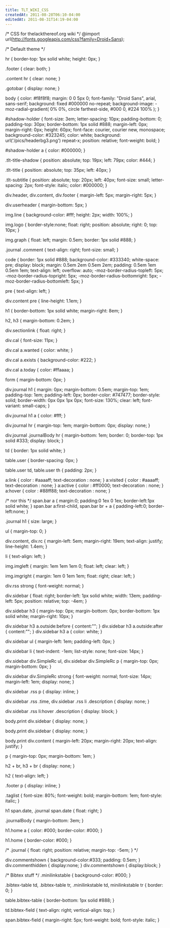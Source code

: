```yaml
---
title: TLT_WIKI_CSS
createdAt: 2011-08-28T06:10-04:00
editedAt: 2011-08-31T14:19-04:00
---
```


/* CSS for thelackthereof.org wiki */
@import url(http://fonts.googleapis.com/css?family=Droid+Sans);

/* Default theme */

hr {
  border-top: 1px solid white;
  height: 0px;
}

.footer {
  clear: both;
}

.content hr {
  clear: none;
}

.gotobar {
  display: none;
}

body {
  color: #f8f8f8;
  margin: 0 0 5px 0;
  font-family: "Droid Sans", arial, sans-serif;
  background: fixed #000000 no-repeat;
  background-image: -moz-radial-gradient( 0% 0%, circle farthest-side, #000 0, #224 100% );
}

#shadow-holder {
  font-size: 3em;
  letter-spacing: 10px;
  padding-bottom: 0;
  padding-top: 30px;
  border-bottom: 1px solid #888;
  margin-left: 0px;
  margin-right: 0px;
  height: 60px;
  font-face: courier, courier new, monospace;
  background-color: #323245;
  color: white;
  background: url('/pics/headerbg3.png') repeat-x;
  position: relative;
  font-weight: bold;
}

#shadow-holder a {
  color: #000000;
}

.tlt-title-shadow {
  position: absolute;
  top: 19px;
  left: 79px;
  color: #444;
}

.tlt-title {
  position: absolute;
  top: 35px;
  left: 40px;
}

.tlt-subtitle {
  position: absolute;
  top: 20px;
  left: 40px;
  font-size: small;
  letter-spacing: 2px;
  font-style: italic;
  color: #000000;
}

div.header, div.content, div.footer {
  margin-left: 5px;
  margin-right: 5px;
}
 
div.userheader {
  margin-bottom: 5px;
}

img.line {
  background-color: #fff;
  height: 2px;
  width: 100%;
}

img.logo {
  border-style:none;
  float: right;
  position: absolute;
  right: 0;
  top: 10px;
}

img.graph {
  float: left;
  margin: 0.5em;
  border: 1px solid #888;
}

.journal .comment {
  text-align: right;
  font-size: small;
}

code {
  border: 1px solid #888;
  background-color: #333340;
  white-space: pre;
  display: block;
  margin: 0.5em 2em 0.5em 2em;
  padding: 0.5em 1em 0.5em 1em;
  text-align: left;
  overflow: auto;
  -moz-border-radius-topleft: 5px;
  -moz-border-radius-topright: 5px;
  -moz-border-radius-bottomright: 5px;
  -moz-border-radius-bottomleft: 5px;
}

pre {
  text-align: left;
}

div.content pre {
  line-height: 1.1em;
}

h1 {
  border-bottom: 1px solid white;
  margin-right: 8em;
}

h2, h3 {
  margin-bottom: 0.2em;
}

div.sectionlink {
  float: right;
}

div.cal {
  font-size: 11px;
}

div.cal a.wanted {
  color: white;
}

div.cal a.exists {
  background-color: #222;
}

div.cal a.today {
  color: #ffaaaa;
}

form {
  margin-bottom: 0px;
}

div.journal h1 {
  margin: 0px;
  margin-bottom: 0.5em;
  margin-top: 1em;
  padding-top: 1em;
  padding-left: 0px;
  border-color: #747477;
  border-style: solid;
  border-width: 0px 0px 1px 0px;
  font-size: 130%;
  clear: left;
  font-variant: small-caps;
}

div.journal h1 a {
  color: #fff;
}

div.journal hr {
  margin-top: 1em;
  margin-bottom: 0px;
  display: none;
}

div.journal .journalBody hr {
  margin-bottom: 1em;
  border: 0;
  border-top: 1px solid #333;
  display: block;
}

td {
  border: 1px solid white;
}

table.user {
  border-spacing: 0px;
}

table.user td, table.user th {
  padding: 2px;
}

a:link    { color : #aaaaff; text-decoration : none; }
a:visited { color : #aaaaff; text-decoration : none; }
a:active  { color : #ff0000; text-decoration : none; }
a:hover   { color : #88ff88; text-decoration : none; }

/* nor this */
span.bar a {
        margin:0;
        padding:0 1ex 0 1ex;
        border-left:1px solid white;
    }
    span.bar a:first-child, span.bar br + a {
        padding-left:0;
        border-left:none;
    }

.journal h1 { size: large; }

ul { margin-top: 0; }

div.content, div.rc {
  margin-left: 5em;
  margin-right: 19em;
  text-align: justify;
  line-height: 1.4em;
}

li {
  text-align: left;
}

img.imgleft {
  margin: 1em 1em 1em 0;
  float: left;
  clear: left;
}

img.imgright {
  margin: 1em 0 1em 1em;
  float: right;
  clear: left;
}

div.rss strong {
  font-weight: normal;
}

div.sidebar {
  float: right;
  border-left: 1px solid white;
  width: 13em;
  padding-left: 5px;
  position: relative;
  top: -4em;
}

div.sidebar h3 {
  margin-top: 0px;
  margin-bottom: 0px;
  border-bottom: 1px solid white;
  margin-right: 10px;
}

div.sidebar h3 a.outside:before { content:""; }
div.sidebar h3 a.outside:after { content:""; }
div.sidebar h3 a { color: white; }

div.sidebar ul {
  margin-left: 1em;
  padding-left: 0px;
}

div.sidebar li {
  text-indent: -1em;
  list-style: none;
  font-size: 14px;
}

div.sidebar div.SimpleRc ul,
div.sidebar div.SimpleRc p {
  margin-top: 0px;
  margin-bottom: 0px;
}

div.sidebar div.SimpleRc strong {
  font-weight: normal;
  font-size: 14px;
  margin-left: 1em;
  display: none;
}

div.sidebar .rss p {
  display: inline;
}

div.sidebar .rss .time,
div.sidebar .rss li .description {
  display: none;
}

div.sidebar .rss li:hover .description {
  display: block;
}

body.print div.sidebar {
  display: none;
}

body.print div.sidebar {
  display: none;
}

body.print div.content {
  margin-left: 20px;
  margin-right: 20px;
  text-align: justify;
}

p {
  margin-top: 0px;
  margin-bottom: 1em;
}

h2 + br, h3 + br {
  display: none;
}

h2 {
  text-align: left;
}

.footer p {
  display: inline;
}

.taglist {
  font-size: 80%;
  font-weight: bold;
  margin-bottom: 1em;
  font-style: italic;
}

h1 span.date,
.journal span.date {
  float: right;
}

.journalBody {
  margin-bottom: 3em;
}

h1.home a {
  color: #000;
  border-color: #000;
}

h1.home {
  border-color: #000;
}

/*
.journal {
  float: right;
  position: relative;
   margin-top: -5em;
}
*/

div.commentshown { background-color:#333; padding: 0.5em; }
div.commenthidden { display:none; }
div.commentshown { display:block; }

/* Bibtex stuff */
.minilinkstable {
  background-color: #000;
}

.bibtex-table td, .bibtex-table tr,
.minilinkstable td, minilinkstable tr {
  border: 0;
}

table.bibtex-table {
  border-bottom: 1px solid #888;
}

td.bibtex-field {
  text-align: right;
  vertical-align: top;
}

span.bibtex-field {
  margin-right: 5px;
  font-weight: bold;
  font-style: italic;
}



